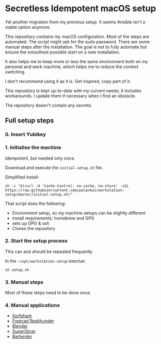 # Secretless Idempotent macOS setup

Yet another migration from my previous setup.
It seems Ansible isn't a viable option anymore.

This repository contains my macOS configuration.
Most of the steps are automated. The script might ask for the sudo password.
There are some manual steps after the installation.
The goal is not to fully automate but ensure the smoothest possible start on a new installation.

It also helps me to keep more or less the same environment both on my personal and work machine, which helps me to reduce the context switching.

I don't recommend using it as it is. Get inspired, copy part of it.

This repository is kept up-to-date with my current needs; it includes workarounds. I update them if necessary when I find an obstacle.

The repository doesn't contain any secrets.

## Full setup steps

### 0. Insert Yubikey

### 1. Initialise the machine

Idempotent, but needed only once.

Download and execute the `initial-setup.sh` file.

Simplified install:
```
sh -c "$(curl -H 'Cache-Control: no-cache, no-store' -sSL https://raw.githubusercontent.com/palankai/workstation-setup/master/initial-setup.sh)"
```

That script does the following:
- Environment setup, so my machine setups can be slightly different
- Install requirements: homebrew and GPG
- sets up GPG & ssh
- Clones the repository

### 2. Start the setup process

This can and should be repeated frequently

In the `~/opt/workstation-setup` exectue:

```
sh setup.sh
```

### 3. Manual steps

Most of these steps need to be done once.


### 4. Manual applications

- [Surfshark](https://surfshark.com/)
- [Freecad Realthunder](https://github.com/realthunder/FreeCAD)
- [Blender](https://www.blender.org/)
- [SuperSlicer](https://github.com/supermerill/SuperSlicer)
- [Bartender](https://www.macbartender.com/)
